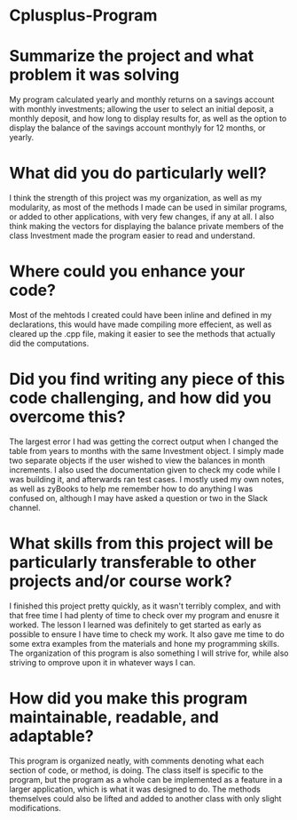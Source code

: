 # Cplusplus-Program

# Summarize the project and what problem it was solving
My program calculated yearly and monthly returns on a savings account with monthly investments; allowing the user to select an initial deposit, a monthly deposit, and how long to display results for, as well as the option to display the balance of the savings account monthyly for 12 months, or yearly.

# What did you do particularly well?
I think the strength of this project was my organization, as well as my modularity, as most of the methods I made can be used in similar programs, or added to other applications, with very few changes, if any at all. I also think making the vectors for displaying the balance private members of the class Investment made the program easier to read and understand.

# Where could you enhance your code?
Most of the mehtods I created could have been inline and defined in my declarations, this would have made compiling more effecient, as well as cleared up the .cpp file, making it easier to see the methods that actually did the computations. 

# Did you find writing any piece of this code challenging, and how did you overcome this?
The largest error I had was getting the correct output when I changed the table from years to months with the same Investment object. I simply made two separate objects if the user wished to view the balances in month increments. I also used the documentation given to check my code while I was building it, and afterwards ran test cases. I mostly used my own notes, as well as zyBooks to help me remember how to do anything I was confused on, although I may have asked a question or two in the Slack channel.

# What skills from this project will be particularly transferable to other projects and/or course work?
I finished this project pretty quickly, as it wasn't terribly complex, and with that free time I had plenty of time to check over my program and enusre it worked. The lesson I learned was definitely to get started as early as possible to ensure I have time to check my work. It also gave me time to do some extra examples from the materials and hone my programming skills. The organization of this program is also something I will strive for, while also striving to omprove upon it in whatever ways I can.

# How did you make this program maintainable, readable, and adaptable?
This program is organized neatly, with comments denoting what each section of code, or method, is doing. The class itself is specific to the program, but the program as a whole can be implemented as a feature in a larger application, which is what it was designed to do. The methods themselves could also be lifted and added to another class with only slight modifications.
